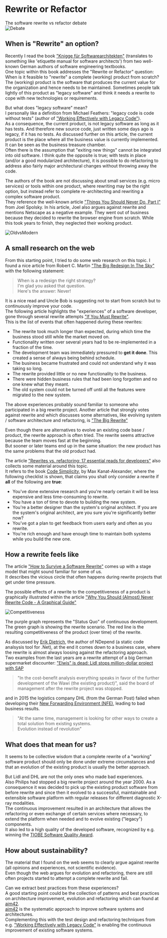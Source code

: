 # Rewrite or Refactor

The software rewrite vs refactor debate  
![Debate](/images/2012-wildebeest-fight.jpg "(c) Yathin sk on Wikimedia")

## When is "Rewrite" an option?

Recently I read the book ["Knigge für Softwarearchitekten"][1] (translates to something like 'etiquette manual for software architects') from two well-known German authors of software engineering textbooks.  
One topic within this book addresses the "Rewrite or Refactor" question: When is it feasible to "rewrite" a complete (working) product from scratch?  
The (working) product is the software that produces the current value for the organization and hence needs to be maintained. Sometimes people talk lightly of this product as "legacy software" and think it needs a rewrite to cope with new technologies or requirements.  

But what does "legacy software" mean?  
I personally like a definition from Michael Feathers: "legacy code is code without tests" (author of ["Working Effectively with Legacy Code"][2]).  
As a consequence, the current product, is not legacy software as long as it has tests. And therefore new source code, just written some days ago is legacy, if it has no tests. As discussed further on this article, the current product is the place where all the business value is currently implemented. It can be seen as the business treasure chamber.  
Often there is the assumption that "exiting new things" cannot be integrated into old software. I think quite the opposite is true; with tests in place (and/or a good modularized architecture), it is possible to do refactoring to address also fairly major architectural changes without throwing away the code.  

The authors of the book are not discussing about small services (e.g. micro services) or tools within one product, where rewriting may be the right option, but instead refer to complete re-architecting and rewriting a complex software product.  
They reference the well-known article ["Things You Should Never Do, Part I"][3] from Joel Spolsky. In his article, Joel also argues against rewrite and mentions Netscape as a negative example. They went out of business because they decided to rewrite the browser engine from scratch. While this took years to finish, they neglected their working product. 

![OldvsModern](/images/Old_tower_with_modern_building.jpg "(c) Piotrus on Wikimedia")

## A small research on the web

From this starting point, I tried to do some web research on this topic.
I found a nice article from Robert C. Martin ["The Big Redesign In The Sky"][4] with the following statement:

> When is a redesign the right strategy?  
> I'm glad you asked that question.  
> Here's the answer: Never!

It is a nice read and Uncle Bob is suggesting not to start from scratch but to continuously improve your code.  
The following article highlights the "experiences" of a software developer, gone through several rewrite attempts ["If You Must Rewrite"][5].  
This is the list of events that often happened during these rewrites:
* The rewrite took much longer than expected, during which time the business stood still while the market moved on.
* Functionality written over several years had to be re-implemented in a fraction of the time.
* The development team was immediately pressured to **get it done**. This created a sense of always being behind schedule.
* The business became frustrated and could not understand why it was taking so long.
* The rewrite provided little or no new functionality to the business.
* There were hidden business rules that had been long forgotten and no one knew what they meant.
* The old system could not be turned off until all the features were migrated to the new system.

The above experiences probably sound familiar to someone who participated in a big rewrite project.
Another article that strongly votes against rewrite and which discusses some alternatives, like evolving system / software architecture and refactoring, is ["The Big Rewrite"][6]

Even though there are alternatives to evolve an existing code base / product, the rewrite approach is often tried. The rewrite seems attractive because the team moves fast at the beginning.  
But sooner or later teams end up in the same situation: the new product has the same problems that the old product had.

The article ["Rewrites vs. refactoring: 17 essential reads for developers"][7] also collects some material around this topic.  
It refers to the book [Code Simplicity][8], by Max Kanat-Alexander, where the following checklist is shown, that claims you shall only consider a rewrite if **all** of the following are **true**:

* You've done extensive research and you're nearly certain it will be less expensive and less time-consuming to rewrite. 
* You have a ton of time to devote to building the new system.
* You're a better designer than the system's original architect. If you are the system's original architect, are you sure you're significantly better now?
* You've got a plan to get feedback from users early and often as you rewrite.
* You're rich enough and have enough time to maintain both systems while you build the new one.

## How a rewrite feels like

The article ["How to Survive a Software Rewrite"][9] comes up with a stage model that might sound familiar for some of us.  
It describes the vicious circle that often happens during rewrite projects that get under time pressure.

The possible effects of a rewrite to the competitiveness of a product is graphically illustrated within the article ["Why You Should (Almost) Never Rewrite Code - A Graphical Guide"][10]

![Competitiveness](/images/chart11.jpg "(c) VibratingMelon")

The purple graph represents the "Status Quo" of continuous development. The green graph is showing the rewrite scenario. The red line is the resulting competitiveness of the product (over time) of the rewrite.

As discussed by [Erik Dietrich][11], the author of NDepend (a static code analsysis tool for .Net), at the end it comes down to a business case, where the rewrite is almost always loosing against the refactoring approach.  
Two examples from the last years are a rewrite attempt of a big German supermarket discounter: ["Elwis" is dead: Lidl stops million-dollar project with SAP][12]

> "In the cost-benefit analysis everything speaks in favor of the further development of the Wawi (the existing product)", said the board of management after the rewrite project was stopped.

and in 2015 the logistics company DHL (from the German Post) failed when developing their [New Forwarding Environment (NFE)][13], leading to bad business results. 

> "At the same time, management is looking for other ways to create a total solution from existing systems.  
> Evolution instead of revolution"

## What does that mean for us?

It seems to be collective wisdom that a complete rewrite of a "working" software product should only be done under extreme circumstances and that an evolution of the existing product is usually the better approach.

But Lidl and DHL are not the only ones who made bad experiences.  
Also Philips had stopped a big rewrite project around the year 2000. As a consequence it was decided to pick up the existing product software from before rewrite and since then it evolved to a successful, maintainable and extensible software platform with regular releases for different diagnostic X-ray modalities.  
The continuous improvement resulted in an architecture that allows the refactoring or even exchange of certain services where necessary, to extend the platform when needed and to evolve existing ("legacy") components.  
It also led to a high quality of the developed software, recognized by e.g. winning the [TIOBE Software Quality Award][14].

## How about sustainability?

The material that I found on the web seems to clearly argue against rewrite (all opinions and experiences, not scientific evidence).  
Even though the web argues for evolution and refactoring, there are still often projects started to attempt a complete rewrite and fail.  

Can we extract best practices from these experiences?  
A good starting point could be the collection of patterns and best practices on architecture improvement, evolution and refactoring which can found at [aim42][15].  
[aim42][15] is the systematic approach to improve software systems and architectures.    
Complementing this with the test design and refactoring techniques from e.g. ["Working Effectively with Legacy Code"][2] is enabling the continuous improvement of existing software systems.


[1]: https://www.amazon.de/dp/B008XXPVFU/ref=dp-kindle-redirect?_encoding=UTF8&btkr=1
[2]: https://www.amazon.com/Working-Effectively-Legacy-Michael-Feathers/dp/0131177052/ref=sr_1_1?ie=UTF8&qid=1542705242&sr=8-1&keywords=michael+feathers
[3]: https://www.joelonsoftware.com/2000/04/06/things-you-should-never-do-part-i/
[4]: http://www.luckymethod.com/2013/03/the-big-redesign-in-the-sky/
[5]: https://timross.wordpress.com/2010/03/15/if-you-must-rewrite/
[6]: https://jvaneyck.wordpress.com/2015/03/12/the-big-rewrite/
[7]: https://techbeacon.com/17-opinions-resources-rewrites-vs-refactoring
[8]: http://shop.oreilly.com/product/0636920022251.do
[9]: https://www.jamesshore.com/Blog/How-to-Survive-a-Rewrite.html
[10]: https://vibratingmelon.com/2011/06/10/why-you-should-almost-never-rewrite-code-a-graphical-guide/
[11]: https://blog.ndepend.com/rewrite-or-refactor/
[12]: https://www.heise.de/newsticker/meldung/Elwis-ist-tot-Lidl-stoppt-millionenschweres-Projekt-mit-SAP-4111245.html
[13]: https://www.heise.de/newsticker/meldung/Deutsche-Post-in-der-Klemme-Fehlerhafte-IT-und-globales-Frachtgeschaeft-verderben-Prognose-2866205.html
[14]: https://www.tiobe.com/tqi/awards/
[15]: https://www.aim42.org/
